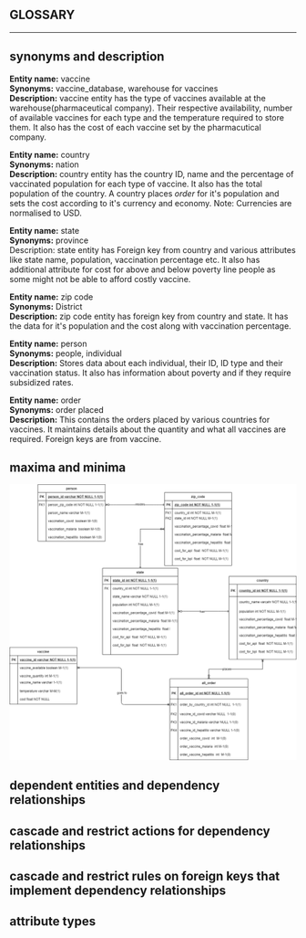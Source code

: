 GLOSSARY
----
----
synonyms and description
-----------------------

**Entity name:** vaccine\
**Synonyms:** vaccine_database, warehouse for vaccines\
**Description:** vaccine entity has the type of vaccines available at the warehouse(pharmaceutical company). Their respective availability, number of available vaccines for each type  and the temperature required to store them. It also has the cost of each vaccine set by the pharmacutical company.

**Entity name:** country\
**Synonyms:** nation\
**Description:** country entity has the country ID, name and the percentage of vaccinated population for each type of vaccine. It also has the total population of the country. A country places *order* for it's population and sets the cost according to it's currency and economy. Note: Currencies are normalised to USD.

**Entity name:** state\
**Synonyms:** province\
Description: state entity has Foreign key from country and various attributes like state name, population, vaccination percentage etc. It also has additional attribute for cost for above and below poverty line people as some might not be able to afford costly vaccine.

**Entity name:** zip code\
**Synonyms:** District\
**Description:** zip code entity has foreign key from country and state. It has the data for it's population and the cost along with vaccination percentage.

**Entity name:** person\
**Synonyms:** people, individual\
**Description:** Stores data about each individual, their ID, ID type and their vaccination status. It also has information about poverty and if they require subsidized rates.

**Entity name:** order\
**Synonyms:** order placed\
**Description:** This contains the orders placed by various countries for vaccines. It maintains details about the quantity and what all vaccines are required. Foreign keys are from vaccine.


maxima and minima
---------------------------
<!-- ![alt text](https://github.com/AmritRVardhan/CS480UIC/cs480-course-project-vaccine/blob/[branch]/image.jpg?raw=true) -->
![Alt text](https://github.com/CS480UIC/cs480-course-project-vaccine/blob/main/documentation/vaccine.drawio.png?raw=true "ER Diagram")

dependent entities and dependency relationships
---------------

cascade and restrict actions for dependency relationships
-----------------------


cascade and restrict rules on foreign keys that implement dependency relationships
----------------------------


attribute types
-----------------------------



